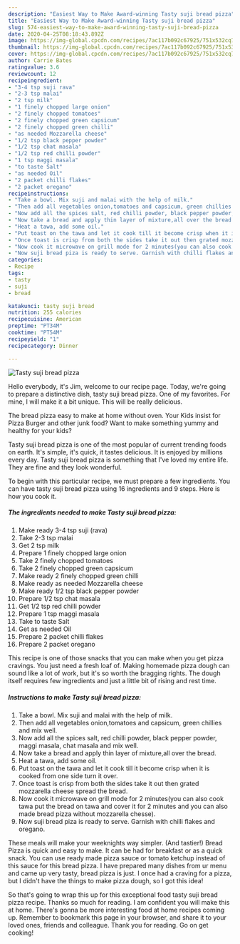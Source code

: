 ```yaml
---
description: "Easiest Way to Make Award-winning Tasty suji bread pizza"
title: "Easiest Way to Make Award-winning Tasty suji bread pizza"
slug: 574-easiest-way-to-make-award-winning-tasty-suji-bread-pizza
date: 2020-04-25T08:18:43.892Z
image: https://img-global.cpcdn.com/recipes/7ac117b092c67925/751x532cq70/tasty-suji-bread-pizza-recipe-main-photo.jpg
thumbnail: https://img-global.cpcdn.com/recipes/7ac117b092c67925/751x532cq70/tasty-suji-bread-pizza-recipe-main-photo.jpg
cover: https://img-global.cpcdn.com/recipes/7ac117b092c67925/751x532cq70/tasty-suji-bread-pizza-recipe-main-photo.jpg
author: Carrie Bates
ratingvalue: 3.6
reviewcount: 12
recipeingredient:
- "3-4 tsp suji rava"
- "2-3 tsp malai"
- "2 tsp milk"
- "1 finely chopped large onion"
- "2 finely chopped tomatoes"
- "2 finely chopped green capsicum"
- "2 finely chopped green chilli"
- "as needed Mozzarella cheese"
- "1/2 tsp black pepper powder"
- "1/2 tsp chat masala"
- "1/2 tsp red chilli powder"
- "1 tsp maggi masala"
- "to taste Salt"
- "as needed Oil"
- "2 packet chilli flakes"
- "2 packet oregano"
recipeinstructions:
- "Take a bowl. Mix suji and malai with the help of milk."
- "Then add all vegetables onion,tomatoes and capsicum, green chillies and mix well."
- "Now add all the spices salt, red chilli powder, black pepper powder, maggi masala, chat masala and mix well."
- "Now take a bread and apply thin layer of mixture,all over the bread."
- "Heat a tawa, add some oil."
- "Put toast on the tawa and let it cook till it become crisp when it is cooked from one side turn it over."
- "Once toast is crisp from both the sides take it out then grated mozzarella cheese spread the bread."
- "Now cook it microwave on grill mode for 2 minutes(you can also cook tawa put the bread on tawa and cover it for 2 minutes and you can also made bread pizza without mozzarella chesse)."
- "Now suji bread piza is ready to serve. Garnish with chilli flakes and oregano."
categories:
- Recipe
tags:
- tasty
- suji
- bread

katakunci: tasty suji bread 
nutrition: 255 calories
recipecuisine: American
preptime: "PT34M"
cooktime: "PT54M"
recipeyield: "1"
recipecategory: Dinner

---
```



![Tasty suji bread pizza](https://img-global.cpcdn.com/recipes/7ac117b092c67925/751x532cq70/tasty-suji-bread-pizza-recipe-main-photo.jpg)

Hello everybody, it's Jim, welcome to our recipe page. Today, we're going to prepare a distinctive dish, tasty suji bread pizza. One of my favorites. For mine, I will make it a bit unique. This will be really delicious.

The bread pizza easy to make at home without oven. Your Kids insist for Pizza Burger and other junk food? Want to make something yummy and healthy for your kids?

Tasty suji bread pizza is one of the most popular of current trending foods on earth. It's simple, it's quick, it tastes delicious. It is enjoyed by millions every day. Tasty suji bread pizza is something that I've loved my entire life. They are fine and they look wonderful.


To begin with this particular recipe, we must prepare a few ingredients. You can have tasty suji bread pizza using 16 ingredients and 9 steps. Here is how you cook it.

<!--inarticleads1-->

##### The ingredients needed to make Tasty suji bread pizza:

1. Make ready 3-4 tsp suji (rava)
1. Take 2-3 tsp malai
1. Get 2 tsp milk
1. Prepare 1 finely chopped large onion
1. Take 2 finely chopped tomatoes
1. Take 2 finely chopped green capsicum
1. Make ready 2 finely chopped green chilli
1. Make ready as needed Mozzarella cheese
1. Make ready 1/2 tsp black pepper powder
1. Prepare 1/2 tsp chat masala
1. Get 1/2 tsp red chilli powder
1. Prepare 1 tsp maggi masala
1. Take to taste Salt
1. Get as needed Oil
1. Prepare 2 packet chilli flakes
1. Prepare 2 packet oregano


This recipe is one of those snacks that you can make when you get pizza cravings. You just need a fresh loaf of. Making homemade pizza dough can sound like a lot of work, but it&#39;s so worth the bragging rights. The dough itself requires few ingredients and just a little bit of rising and rest time. 

<!--inarticleads2-->

##### Instructions to make Tasty suji bread pizza:

1. Take a bowl. Mix suji and malai with the help of milk.
1. Then add all vegetables onion,tomatoes and capsicum, green chillies and mix well.
1. Now add all the spices salt, red chilli powder, black pepper powder, maggi masala, chat masala and mix well.
1. Now take a bread and apply thin layer of mixture,all over the bread.
1. Heat a tawa, add some oil.
1. Put toast on the tawa and let it cook till it become crisp when it is cooked from one side turn it over.
1. Once toast is crisp from both the sides take it out then grated mozzarella cheese spread the bread.
1. Now cook it microwave on grill mode for 2 minutes(you can also cook tawa put the bread on tawa and cover it for 2 minutes and you can also made bread pizza without mozzarella chesse).
1. Now suji bread piza is ready to serve. Garnish with chilli flakes and oregano.


These meals will make your weeknights way simpler. (And tastier!) Bread Pizza is quick and easy to make. It can be had for breakfast or as a quick snack. You can use ready made pizza sauce or tomato ketchup instead of this sauce for this bread pizza. I have prepared many dishes from ur menu and came up very tasty, bread pizza is just. I once had a craving for a pizza, but I didn&#39;t have the things to make pizza dough, so I got this idea! 

So that's going to wrap this up for this exceptional food tasty suji bread pizza recipe. Thanks so much for reading. I am confident you will make this at home. There's gonna be more interesting food at home recipes coming up. Remember to bookmark this page in your browser, and share it to your loved ones, friends and colleague. Thank you for reading. Go on get cooking!
